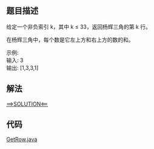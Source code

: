 ## 题目描述
给定一个非负索引 k，其中 k ≤ 33，返回杨辉三角的第 k 行。

在杨辉三角中，每个数是它左上方和右上方的数的和。

示例:
<br>输入: 3
<br>输出: [1,3,3,1]


## 解法
[==>SOLUTION<==](https://leetcode-cn.com/problems/pascals-triangle-ii/solution/yang-hui-san-jiao-ii-by-leetcode-solutio-shuk/)
## 代码
[GetRow.java](https://github.com/Marshal1996/LeetCode-Java/blob/master/src/recursion/GetRow.java)

